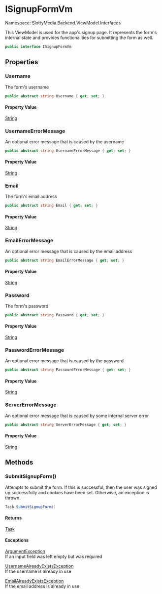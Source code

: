 # ISignupFormVm

Namespace: SlottyMedia.Backend.ViewModel.Interfaces

This ViewModel is used for the app's signup page. It represents the
 form's internal state and provides functionalities for submitting the
 form as well.

```csharp
public interface ISignupFormVm
```

## Properties

### **Username**

The form's username

```csharp
public abstract string Username { get; set; }
```

#### Property Value

[String](https://docs.microsoft.com/en-us/dotnet/api/system.string)<br>

### **UsernameErrorMessage**

An optional error message that is caused by the username

```csharp
public abstract string UsernameErrorMessage { get; set; }
```

#### Property Value

[String](https://docs.microsoft.com/en-us/dotnet/api/system.string)<br>

### **Email**

The form's email address

```csharp
public abstract string Email { get; set; }
```

#### Property Value

[String](https://docs.microsoft.com/en-us/dotnet/api/system.string)<br>

### **EmailErrorMessage**

An optional error message that is caused by the email address

```csharp
public abstract string EmailErrorMessage { get; set; }
```

#### Property Value

[String](https://docs.microsoft.com/en-us/dotnet/api/system.string)<br>

### **Password**

The form's password

```csharp
public abstract string Password { get; set; }
```

#### Property Value

[String](https://docs.microsoft.com/en-us/dotnet/api/system.string)<br>

### **PasswordErrorMessage**

An optional error message that is caused by the password

```csharp
public abstract string PasswordErrorMessage { get; set; }
```

#### Property Value

[String](https://docs.microsoft.com/en-us/dotnet/api/system.string)<br>

### **ServerErrorMessage**

An optional error message that is caused by some internal server error

```csharp
public abstract string ServerErrorMessage { get; set; }
```

#### Property Value

[String](https://docs.microsoft.com/en-us/dotnet/api/system.string)<br>

## Methods

### **SubmitSignupForm()**

Attempts to submit the form. If this is successful, then the user was signed up
 successfully and cookies have been set. Otherwise, an exception is thrown.

```csharp
Task SubmitSignupForm()
```

#### Returns

[Task](https://docs.microsoft.com/en-us/dotnet/api/system.threading.tasks.task)<br>

#### Exceptions

[ArgumentException](https://docs.microsoft.com/en-us/dotnet/api/system.argumentexception)<br>
If an input field was left empty but was required

[UsernameAlreadyExistsException](./slottymedia.backend.exceptions.signup.usernamealreadyexistsexception.md)<br>
If the username is already in use

[EmailAlreadyExistsException](./slottymedia.backend.exceptions.signup.emailalreadyexistsexception.md)<br>
If the email address is already in use
